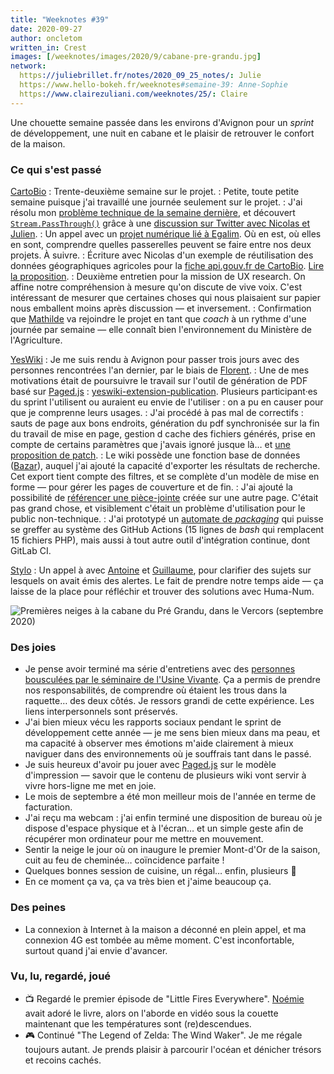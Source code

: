 ```yaml
---
title: "Weeknotes #39"
date: 2020-09-27
author: oncletom
written_in: Crest
images: [/weeknotes/images/2020/9/cabane-pre-grandu.jpg]
network:
  https://juliebrillet.fr/notes/2020_09_25_notes/: Julie
  https://www.hello-bokeh.fr/weeknotes#semaine-39: Anne-Sophie
  https://www.clairezuliani.com/weeknotes/25/: Claire
---
```


Une chouette semaine passée dans les environs d'Avignon pour un _sprint_ de développement, une nuit en cabane et le plaisir de retrouver le confort de la maison.

<!--more-->

### Ce qui s'est passé

[CartoBio]
: Trente-deuxième semaine sur le projet.
: Petite, toute petite semaine puisque j'ai travaillé une journée seulement sur le projet.
: J'ai résolu mon [problème technique de la semaine dernière](/weeknotes/38/), et découvert [`Stream.PassThrough()`](https://nodejs.org/api/stream.html#stream_class_stream_passthrough) grâce à une [discussion sur Twitter avec Nicolas et Julien](https://mobile.twitter.com/jwajsberg/status/1308004000399323136).
: Un appel avec un [projet numérique lié à Egalim](https://beta.gouv.fr/startups/egalim.html). Où en est, où elles en sont, comprendre quelles passerelles peuvent se faire entre nos deux projets. À suivre.
: Écriture avec Nicolas d'un exemple de réutilisation des données géographiques agricoles pour la [fiche api.gouv.fr de CartoBio](https://api.gouv.fr/les-api/api_cartobio_territoires). [Lire la proposition](https://github.com/betagouv/api.gouv.fr/pull/604/files#diff-c24ce09a6dba8da41a4c0a47fe2b1106).
: Deuxième entretien pour la mission de UX research. On affine notre compréhension à mesure qu'on discute de vive voix. C'est intéressant de mesurer que certaines choses qui nous plaisaient sur papier nous emballent moins après discussion — et inversement.
: Confirmation que [Mathilde](https://fr.linkedin.com/in/mathilde-petit-b90b8792) va rejoindre le projet en tant que _coach_ à un rythme d'une journée par semaine — elle connaît bien l'environnement du Ministère de l'Agriculture.

[YesWiki]
: Je me suis rendu à Avignon pour passer trois jours avec des personnes rencontrées l'an dernier, par le biais de [Florent](https://mastodon.cc/@mrflos).
: Une de mes motivations était de poursuivre le travail sur l'outil de génération de PDF basé sur [Paged.js] : [yeswiki-extension-publication](https://github.com/YesWiki/yeswiki-extension-publication). Plusieurs participant·es du sprint l'utilisent ou auraient eu envie de l'utiliser : on a pu en causer pour que je comprenne leurs usages.
: J'ai procédé à pas mal de correctifs : sauts de page aux bons endroits, génération du pdf synchronisée sur la fin du travail de mise en page, gestion d cache des fichiers générés, prise en compte de certains paramètres que j'avais ignoré jusque là… et [une proposition de patch](https://gitlab.pagedmedia.org/tools/pagedjs/merge_requests/140).
: Le wiki possède une fonction base de données ([Bazar](https://yeswiki.net/?DocumentationBazaR)), auquel j'ai ajouté la capacité d'exporter les résultats de recherche. Cet export tient compte des filtres, et se complète d'un modèle de mise en forme — pour gérer les pages de couverture et de fin.
: J'ai ajouté la possibilité de [référencer une pièce-jointe](https://github.com/YesWiki/yeswiki/pull/495) créée sur une autre page. C'était pas grand chose, et visiblement c'était un problème d'utilisation pour le public non-technique.
: J'ai prototypé un [automate de _packaging_](https://github.com/YesWiki/yeswiki-build-repo/pull/5) qui puisse se greffer au système des GitHub Actions (15 lignes de _bash_ qui remplacent 15 fichiers PHP), mais aussi à tout autre outil d'intégration continue, dont GitLab CI.

[Stylo]
: Un appel à avec [Antoine] et [Guillaume], pour clarifier des sujets sur lesquels on avait émis des alertes. Le fait de prendre notre temps aide — ça laisse de la place pour réfléchir et trouver des solutions avec Huma-Num.

![](/weeknotes/images/2020/9/cabane-pre-grandu.jpg "Premières neiges à la cabane du Pré Grandu, dans le Vercors (septembre 2020)")

### Des joies

- Je pense avoir terminé ma série d'entretiens avec des [personnes bousculées par le séminaire de l'Usine Vivante](/weeknotes/27/). Ça a permis de prendre nos responsabilités, de comprendre où étaient les trous dans la raquette… des deux côtés. Je ressors grandi de cette expérience. Les liens interpersonnels sont préservés.
- J'ai bien mieux vécu les rapports sociaux pendant le sprint de développement cette année — je me sens bien mieux dans ma peau, et ma capacité à observer mes émotions m'aide clairement à mieux naviguer dans des environnements où je souffrais tant dans le passé.
- Je suis heureux d'avoir pu jouer avec [Paged.js] sur le modèle d'impression — savoir que le contenu de plusieurs wiki vont servir à vivre hors-ligne me met en joie.
- Le mois de septembre a été mon meilleur mois de l'année en terme de facturation.
- J'ai reçu ma webcam : j'ai enfin terminé une disposition de bureau où je dispose d'espace physique et à l'écran… et un simple geste afin de récupérer mon ordinateur pour me mettre en mouvement.
- Sentir la neige le jour où on inaugure le premier Mont-d'Or de la saison, cuit au feu de cheminée… coïncidence parfaite !
- Quelques bonnes session de cuisine, un régal… enfin, plusieurs 🙂
- En ce moment ça va, ça va très bien et j'aime beaucoup ça.

### Des peines

- La connexion à Internet à la maison a déconné en plein appel, et ma connexion 4G est tombée au même moment. C'est inconfortable, surtout quand j'ai envie d'avancer.

### Vu, lu, regardé, joué

- 📺 Regardé le premier épisode de "Little Fires Everywhere". [Noémie] avait adoré le livre, alors on l'aborde en vidéo sous la couette maintenant que les températures sont (re)descendues.
- 🎮 Continué "The Legend of Zelda: The Wind Waker". Je me régale toujours autant. Je prends plaisir à parcourir l'océan et dénicher trésors et recoins cachés.

[détour.studio]: /
[Stylo]: https://github.com/EcrituresNumeriques/stylo
[Jardins Nourriciers]: https://www.lesjardinsnourriciers.com/
[CartoBio]: https://cartobio.org/
[Usine Vivante]: https://www.usinevivante.org
[Apprendre à développer une cartographie web]: https://github.com/sofiaboulaarab/carto_recherche
[Revue Hybrid]: https://www.puv-editions.fr/collections/hybrid.html
[paged.js]: https://www.pagedjs.org/
[Parc Naturel Transfrontalier du Hainaut]: https://www.pnth-terreenaction.org
[YesWiki]: https://yeswiki.net/

[Noémie]: https://noemiegirard.co
[Sofia]: https://twitter.com/sofiaboulaarab
[Mélina]: http://melinacoaching.com/
[Anne-Sophie]: https://hello-bokeh.fr
[Guillaume]: https://www.yuzutech.fr/
[Claire]: https://www.lassembleuse.fr/
[Antoine]: https://www.quaternum.net/
[Alexandre]: https://apollonet.fr/
